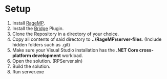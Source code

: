 # Setup
1) Install [RageMP](https://rage.mp/ "RageMP").
2) Install the [Bridge](https://wiki.gtanet.work/index.php?title=Setting_up_the_Bridge_on_Linux/Windows "Bridge") Plugin.
3) Clone the Repository in a directory of your choice.
4) Copy all contents of said directory to **..\RageMP\server-files**. (Include hidden folders such as .git)
5) Make sure your Visual Studio installation has the **.NET Core cross-platform development** workload.
6) Open the solution. (RPServer.sln)
7) Build the solution.
8) Run server.exe
